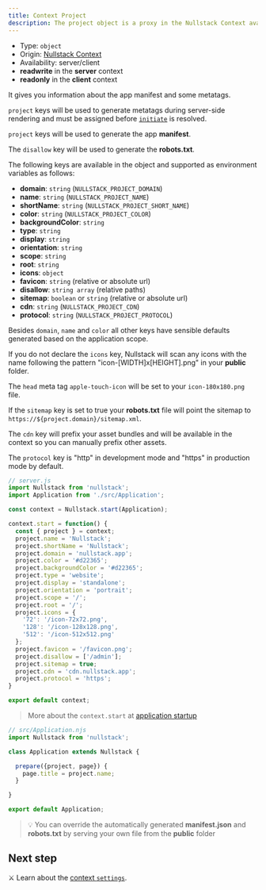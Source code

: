 ```yaml
---
title: Context Project
description: The project object is a proxy in the Nullstack Context available in both client and server and gives you information about the app manifest and some metatags
---
```


- Type: `object`
- Origin: [Nullstack Context](/context#----nullstack-context)
- Availability: server/client
- **readwrite** in the **server** context
- **readonly** in the **client** context

It gives you information about the app manifest and some metatags.

`project` keys will be used to generate metatags during server-side rendering and must be assigned before [`initiate`](/full-stack-lifecycle) is resolved.

`project` keys will be used to generate the app **manifest**.

The `disallow` key will be used to generate the **robots.txt**.

The following keys are available in the object and supported as environment variables as follows:

- **domain**: `string` (`NULLSTACK_PROJECT_DOMAIN`)
- **name**: `string` (`NULLSTACK_PROJECT_NAME`)
- **shortName**: `string` (`NULLSTACK_PROJECT_SHORT_NAME`)
- **color**: `string` (`NULLSTACK_PROJECT_COLOR`)
- **backgroundColor**: `string`
- **type**: `string`
- **display**: `string`
- **orientation**: `string`
- **scope**: `string`
- **root**: `string`
- **icons**: `object`
- **favicon**: `string` (relative or absolute url)
- **disallow**: `string array` (relative paths)
- **sitemap**: `boolean` or `string` (relative or absolute url)
- **cdn**: `string` (`NULLSTACK_PROJECT_CDN`)
- **protocol**: `string` (`NULLSTACK_PROJECT_PROTOCOL`)

Besides `domain`, `name` and `color` all other keys have sensible defaults generated based on the application scope.

If you do not declare the `icons` key, Nullstack will scan any icons with the name following the pattern "icon-[WIDTH]x[HEIGHT].png" in your **public** folder.

The `head` meta tag `apple-touch-icon` will be set to your `icon-180x180.png` file.

If the `sitemap` key is set to true your **robots.txt** file will point the sitemap to `https://${project.domain}/sitemap.xml`.

The `cdn` key will prefix your asset bundles and will be available in the context so you can manually prefix other assets.

The `protocol` key is "http" in development mode and "https" in production mode by default.

```jsx
// server.js
import Nullstack from 'nullstack';
import Application from './src/Application';

const context = Nullstack.start(Application);

context.start = function() {
  const { project } = context;
  project.name = 'Nullstack';
  project.shortName = 'Nullstack';
  project.domain = 'nullstack.app';
  project.color = '#d22365';
  project.backgroundColor = '#d22365';
  project.type = 'website';
  project.display = 'standalone';
  project.orientation = 'portrait';
  project.scope = '/';
  project.root = '/';
  project.icons = {
    '72': '/icon-72x72.png',
    '128': '/icon-128x128.png',
    '512': '/icon-512x512.png'
  };
  project.favicon = '/favicon.png';
  project.disallow = ['/admin'];
  project.sitemap = true;
  project.cdn = 'cdn.nullstack.app';
  project.protocol = 'https';
}

export default context;
```

> More about the `context.start` at [application startup](/application-startup)

```jsx
// src/Application.njs
import Nullstack from 'nullstack';

class Application extends Nullstack {

  prepare({project, page}) {
    page.title = project.name;
  }

}

export default Application;
```

> 💡 You can override the automatically generated **manifest.json** and **robots.txt** by serving your own file from the **public** folder

## Next step

⚔ Learn about the [context `settings`](/context-settings).